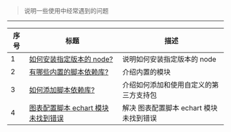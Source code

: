 > 说明一些使用中经常遇到的问题

---

| 序号 | 标题                                                                                | 描述                                    |
| ---- | ----------------------------------------------------------------------------------- | --------------------------------------- |
| 1    | [如何安装指定版本的 node?](zh-cn/question/how-to-install-node-version-specified.md) | 说明如何安装指定版本的 node             |
| 2    | [有哪些内置的脚本依赖库?](zh-cn/question/build-in-module.md)                        | 介绍内置的模块                          |
| 3    | [如何添加脚本依赖库?](zh-cn/question/how-to-add-support-modules.md)                 | 介绍如何添加和使用自定义的第三方支持包  |
| 4    | [图表配置脚本 echart 模块未找到错误](zh-cn/question/echarts-not-found.md)           | 解决 图表配置脚本 echart 模块未找到错误 |

